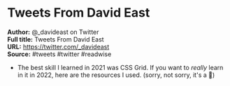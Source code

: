 # Tweets From David East

**Author:** @_davideast on Twitter  
**Full title:** Tweets From David East  
**URL:** https://twitter.com/_davideast  
**Source:** #tweets #twitter #readwise

- The best skill I learned in 2021 was CSS Grid. 
  If you want to *really* learn in it in 2022, here are the resources I used.
  (sorry, not sorry, it's a 🧵) 
   
